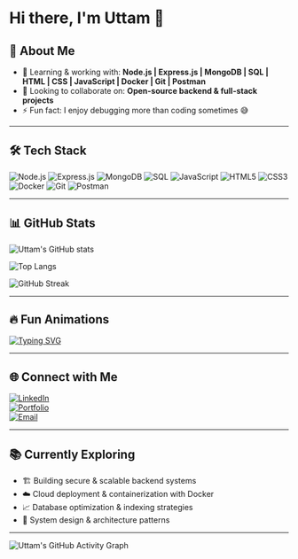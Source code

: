 # Hi there, I'm Uttam 👋  

## 🚀 About Me
- 🌱 Learning & working with: **Node.js | Express.js | MongoDB | SQL | HTML | CSS | JavaScript | Docker | Git | Postman**
- 👯 Looking to collaborate on: **Open-source backend & full-stack projects**
- ⚡ Fun fact: I enjoy debugging more than coding sometimes 😅  

---

## 🛠️ Tech Stack
![Node.js](https://img.shields.io/badge/Node.js-339933?style=for-the-badge&logo=nodedotjs&logoColor=white)
![Express.js](https://img.shields.io/badge/Express.js-000000?style=for-the-badge&logo=express&logoColor=white)
![MongoDB](https://img.shields.io/badge/MongoDB-4EA94B?style=for-the-badge&logo=mongodb&logoColor=white)
![SQL](https://img.shields.io/badge/SQL-003B57?style=for-the-badge&logo=postgresql&logoColor=white)
![JavaScript](https://img.shields.io/badge/JavaScript-F7DF1E?style=for-the-badge&logo=javascript&logoColor=black)
![HTML5](https://img.shields.io/badge/HTML5-E34F26?style=for-the-badge&logo=html5&logoColor=white)
![CSS3](https://img.shields.io/badge/CSS3-1572B6?style=for-the-badge&logo=css3&logoColor=white)
![Docker](https://img.shields.io/badge/Docker-2496ED?style=for-the-badge&logo=docker&logoColor=white)
![Git](https://img.shields.io/badge/Git-F05032?style=for-the-badge&logo=git&logoColor=white)
![Postman](https://img.shields.io/badge/Postman-FF6C37?style=for-the-badge&logo=postman&logoColor=white)

---

## 📊 GitHub Stats
![Uttam's GitHub stats](https://github-readme-stats.vercel.app/api?username=uttam-dev&show_icons=true&theme=radical)  

![Top Langs](https://github-readme-stats.vercel.app/api/top-langs/?username=uttam-dev&layout=compact&theme=tokyonight)  

![GitHub Streak](https://github-readme-streak-stats.herokuapp.com/?user=uttam-dev&theme=dark&hide_border=false)  

---

## 🔥 Fun Animations
[![Typing SVG](https://readme-typing-svg.herokuapp.com?font=Fira+Code&size=22&pause=1000&color=00C9A7&width=600&lines=Backend+Developer;API+Designer+%7C+Database+Architect;Open+Source+Enthusiast;Always+Exploring+New+Tech)](https://git.io/typing-svg)

---

## 🌐 Connect with Me
[![LinkedIn](https://img.shields.io/badge/LinkedIn-0A66C2?style=for-the-badge&logo=linkedin&logoColor=white)](https://linkedin.com/in/uttam-prajapati-dev)  
[![Portfolio](https://img.shields.io/badge/Portfolio-000000?style=for-the-badge&logo=firefox&logoColor=white)](https://yourportfolio.com)  
[![Email](https://img.shields.io/badge/Email-D14836?style=for-the-badge&logo=gmail&logoColor=white)](mailto:work.uttam.dev@gmail.com)  

---

## 📚 Currently Exploring
- 🏗️ Building secure & scalable backend systems  
- ☁️ Cloud deployment & containerization with Docker  
- 📈 Database optimization & indexing strategies  
- 🧩 System design & architecture patterns  

---

![Uttam's GitHub Activity Graph](https://github-readme-activity-graph.vercel.app/graph?username=uttam-dev&theme=github)
